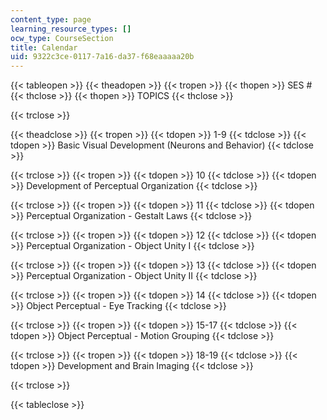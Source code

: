 ```yaml
---
content_type: page
learning_resource_types: []
ocw_type: CourseSection
title: Calendar
uid: 9322c3ce-0117-7a16-da37-f68eaaaaa20b
---
```


{{< tableopen >}}
{{< theadopen >}}
{{< tropen >}}
{{< thopen >}}
SES #
{{< thclose >}}
{{< thopen >}}
TOPICS
{{< thclose >}}

{{< trclose >}}

{{< theadclose >}}
{{< tropen >}}
{{< tdopen >}}
1-9
{{< tdclose >}}
{{< tdopen >}}
Basic Visual Development (Neurons and Behavior)
{{< tdclose >}}

{{< trclose >}}
{{< tropen >}}
{{< tdopen >}}
10
{{< tdclose >}}
{{< tdopen >}}
Development of Perceptual Organization
{{< tdclose >}}

{{< trclose >}}
{{< tropen >}}
{{< tdopen >}}
11
{{< tdclose >}}
{{< tdopen >}}
Perceptual Organization - Gestalt Laws
{{< tdclose >}}

{{< trclose >}}
{{< tropen >}}
{{< tdopen >}}
12
{{< tdclose >}}
{{< tdopen >}}
Perceptual Organization - Object Unity I
{{< tdclose >}}

{{< trclose >}}
{{< tropen >}}
{{< tdopen >}}
13
{{< tdclose >}}
{{< tdopen >}}
Perceptual Organization - Object Unity II
{{< tdclose >}}

{{< trclose >}}
{{< tropen >}}
{{< tdopen >}}
14
{{< tdclose >}}
{{< tdopen >}}
Object Perceptual - Eye Tracking
{{< tdclose >}}

{{< trclose >}}
{{< tropen >}}
{{< tdopen >}}
15-17
{{< tdclose >}}
{{< tdopen >}}
Object Perceptual - Motion Grouping
{{< tdclose >}}

{{< trclose >}}
{{< tropen >}}
{{< tdopen >}}
18-19
{{< tdclose >}}
{{< tdopen >}}
Development and Brain Imaging
{{< tdclose >}}

{{< trclose >}}

{{< tableclose >}}